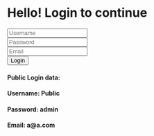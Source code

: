 <!DOCTYPE html>
<html lang="en">
<head>
    <meta charset="UTF-8">
    <meta name="viewport" content="width=device-width, initial-scale=1.0">
    <title>Downloads</title>
    <link rel="stylesheet" href="styles.css">
</head>
<body id="login">
    <h1>Hello! Login to continue</h1>
    <input id="inputtext" type="text" placeholder="Username">
    <br>
    <input id="inputtext" type="password" placeholder="Password">
    <br>
    <input id="inputtext" type="text" placeholder="Email">
    <br>
    <a href="logged.html">
        <button id="buttonlogin">Login</button>
    </a>
    <h4 id="tip">Public Login data:</h4>
    <h4 id="tip">Username: Public</h4>
    <h4 id="tip">Password: admin</h4>
    <h4 id="tip">Email: a@a.com</h4>
</body>
</html>
